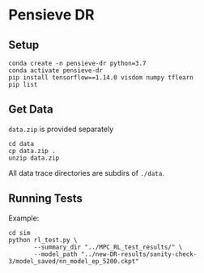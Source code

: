# Pensieve DR

## Setup

```
conda create -n pensieve-dr python=3.7
conda activate pensieve-dr
pip install tensorflow==1.14.0 visdom numpy tflearn
pip list
```

## Get Data

`data.zip` is provided separately

```
cd data
cp data.zip .
unzip data.zip
```

All data trace directories are subdirs of `./data`.

## Running Tests

Example:

```
cd sim
python rl_test.py \
       --summary_dir "../MPC_RL_test_results/" \
       --model_path "../new-DR-results/sanity-check-3/model_saved/nn_model_ep_5200.ckpt"        
```